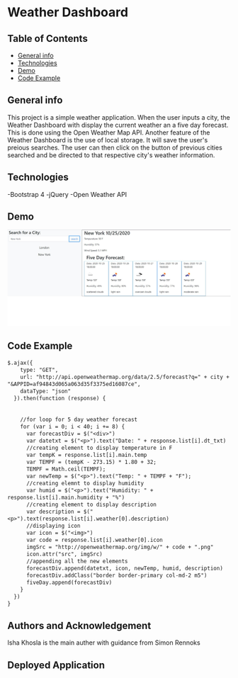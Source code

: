 # Weather Dashboard
## Table of Contents
* [General info](#general-info)
* [Technologies](#technologies)
* [Demo](#demo)
* [Code Example](#code-example)
## General info 
This project is a simple weather application. When the user inputs a city, the Weather Dashboard with display the current weather an a five day forecast. This is done using the Open Weather Map API. Another feature of the Weather Dashboard is the use of local storage. It will save the user's preious searches. The user can then click on the button of previous cities searched and be directed to that respective city's weather information. 
## Technologies
-Bootstrap 4
-jQuery
-Open Weather API
## Demo
![demo of app](demoimage.JPG)
## Code Example
```
$.ajax({
    type: "GET",
    url: "http://api.openweathermap.org/data/2.5/forecast?q=" + city + "&APPID=af94843d065a063d35f3375ed16087ce",
    dataType: "json"
  }).then(function (response) {


    //for loop for 5 day weather forecast
    for (var i = 0; i < 40; i += 8) {
      var forecastDiv = $("<div>")
      var datetxt = $("<p>").text("Date: " + response.list[i].dt_txt)
      //creating element to display temperature in F
      var tempK = response.list[i].main.temp
      var TEMPF = (tempK - 273.15) * 1.80 + 32;
      TEMPF = Math.ceil(TEMPF);
      var newTemp = $("<p>").text("Temp: " + TEMPF + "F");
      //creating elemnt to display humidity
      var humid = $("<p>").text("Humidity: " + response.list[i].main.humidity + "%")
      //creating element to display description
      var description = $("<p>").text(response.list[i].weather[0].description)
      //displaying icon
      var icon = $("<img>")
      var code = response.list[i].weather[0].icon
      imgSrc = "http://openweathermap.org/img/w/" + code + ".png"
      icon.attr("src", imgSrc)
      //appending all the new elements 
      forecastDiv.append(datetxt, icon, newTemp, humid, description)
      forecastDiv.addClass("border border-primary col-md-2 m5")
      fiveDay.append(forecastDiv)
    }
  })
}
```
## Authors and Acknowledgement
Isha Khosla is the main auther with guidance from Simon Rennoks
## Deployed Application

